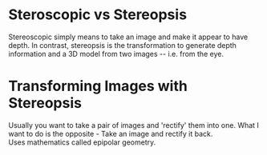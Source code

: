 # Steroscopic vs Stereopsis

Stereoscopic simply means to take an image and make it appear to have depth.
In contrast, stereopsis is the transformation to generate depth information and a 3D model from two images -- i.e. from the eye.

# Transforming Images with Stereopsis

Usually you want to take a pair of images and 'rectify' them into one. What I want to do is the opposite - Take an image and rectify it back.  
Uses mathematics called epipolar geometry.
